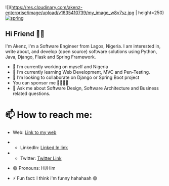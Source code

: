 ![](https://res.cloudinary.com/akenz-enterprise/image/upload/v1635410739/my_image_w8v7sz.jpg | height=250)
[![spring](https://img.shields.io/badge/Spring-Boot-yellow/)](https://github.com/akenz1901)

## Hi Friend 👋🏻

I'm Akenz, I'm a Software Engineer from Lagos, Nigeria.
I am interested in, write about, and develop (open source) software solutions
using Python, Java, Django, Flask and Spring Framework.

- 🔭 I’m currently working on myself and Nigeria
- 🌱 I’m currently learning Web Development, MVC and Pen-Testing.
- 👯 I’m looking to collaborate on Django or Spring Boot project
-  You can sponsor me 🤜🏻🤛🏻
- 💬 Ask me about Software Design, Software Architecture and Business related questions.
# 📫 How to reach me:
- Web: [Link to my web](akenz.me)
- - LinkedIn: [Linked In link](https://www.linkedin.com/in/akinsanya-m-0585661ab)
- - Twitter: [Twitter Link](twitter.com/akenz1901)

- 😄 Pronouns: Hi/Him
- ⚡ Fun fact: I think i'm funny hahahaah 😄

